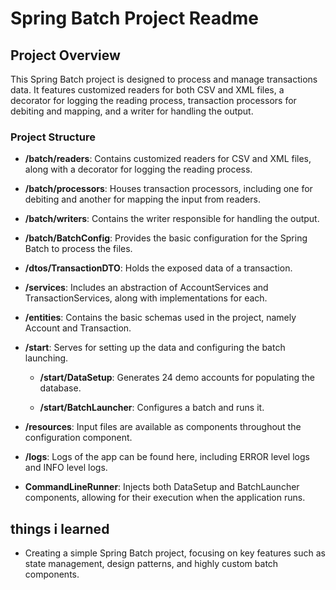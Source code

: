 # Spring Batch Project Readme

## Project Overview

This Spring Batch project is designed to process and manage transactions data. It features customized readers for both CSV and XML files,
a decorator for logging the reading process, transaction processors for debiting and mapping, and a writer for handling the output.

### Project Structure

-   **/batch/readers**: Contains customized readers for CSV and XML files, along with a decorator for logging the reading process.

-   **/batch/processors**: Houses transaction processors, including one for debiting and another for mapping the input from readers.

-   **/batch/writers**: Contains the writer responsible for handling the output.

-   **/batch/BatchConfig**: Provides the basic configuration for the Spring Batch to process the files.

-   **/dtos/TransactionDTO**: Holds the exposed data of a transaction.

-   **/services**: Includes an abstraction of AccountServices and TransactionServices, along with implementations for each.

-   **/entities**: Contains the basic schemas used in the project, namely Account and Transaction.

-   **/start**: Serves for setting up the data and configuring the batch launching.

    -   **/start/DataSetup**: Generates 24 demo accounts for populating the database.

    -   **/start/BatchLauncher**: Configures a batch and runs it.

-   **/resources**: Input files are available as components throughout the configuration component.

-   **/logs**: Logs of the app can be found here, including ERROR level logs and INFO level logs.

-   **CommandLineRunner**: Injects both DataSetup and BatchLauncher components, allowing for their execution when the application runs.

## things i learned

-   Creating a simple Spring Batch project, focusing on key features such as state management, design patterns, and highly custom batch components.
